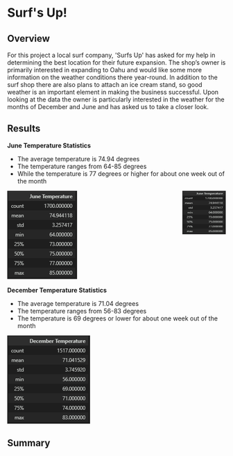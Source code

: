 # Surf's Up!

## Overview

For this project a local surf company, 'Surfs Up' has asked for my help in determining the best location for their future expansion. The shop’s owner is primarily interested in expanding to Oahu and would like some more information on the weather conditions there year-round. In addition to the surf shop there are also plans to attach an ice cream stand, so good weather is an important element in making the business successful. Upon looking at the data the owner is particularly interested in the weather for the months of December and June and has asked us to take a closer look.

## Results

**June Temperature Statistics**

- The average temperature is 74.94 degrees
- The temperature ranges from 64-85 degrees
- While the temperature is 77 degrees or higher for about one week out of the month

![alt text](https://github.com/PSWil/surfs_up/blob/main/results/June_temp.png)
<img align="right" width="100" height="100" src="https://github.com/PSWil/surfs_up/blob/main/results/June_temp.png">

**December Temperature Statistics**

- The average temperature is 71.04 degrees
- The temperature ranges from 56-83 degrees
- The temperature is 69 degrees or lower for about one week out of the month

![alt text](https://github.com/PSWil/surfs_up/blob/main/results/Dec_temp.png)

## Summary


